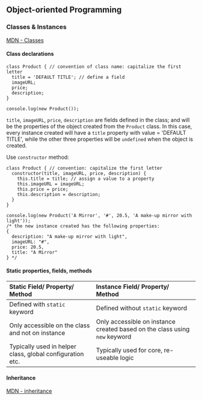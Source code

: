 ## Object-oriented Programming
 
### Classes & Instances

[MDN - Classes](https://developer.mozilla.org/en-US/docs/Web/JavaScript/Reference/Classes)

#### Class declarations
```
class Product { // convention of class name: capitalize the first letter
  title = 'DEFAULT TITLE'; // define a field
  imageURL;
  price;
  description;
}

console.log(new Product());
```
`title`, `imageURL`, `price`, `description` are fields defined in the class; and will be the properties of the object created from the `Product` class. In this case, every instance created will have a `title` property with value = 'DEFAULT TITLE', while the other three properties will be `undefined` when the object is created.
<br />

Use `constructor` method:
```
class Product { // convention: capitalize the first letter
  constructor(title, imageURL, price, description) {
    this.title = title; // assign a value to a property
    this.imageURL = imageURL;
    this.price = price;
    this.description = description;
  }
}

console.log(new Product('A Mirror', '#', 20.5, 'A make-up mirror with light'));
/* the new instance created has the following properties:
{
  description: "A make-up mirror with light",
  imageURL: "#",
  price: 20.5,
  title: "A Mirror"
} */
```

#### Static properties, fields, methods
| Static Field/ Property/ Method                            | Instance Field/ Property/ Method                                           |
|:----------------------------------------------------------|:---------------------------------------------------------------------------|
| Defined with `static` keyword                             | Defined without `static` keyword                                           |
| Only accessible on the class and not on instance          | Only accessible on instance created based on the class using `new` keyword |
| Typically used in helper class, global configuration etc. | Typically used for core, re-useable logic                                  |

#### Inheritance
[MDN - inheritance](https://developer.mozilla.org/en-US/docs/Learn/JavaScript/Objects/Inheritance)
